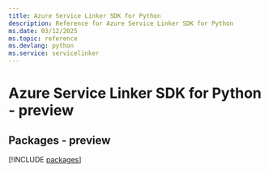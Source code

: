 ```yaml
---
title: Azure Service Linker SDK for Python
description: Reference for Azure Service Linker SDK for Python
ms.date: 03/12/2025
ms.topic: reference
ms.devlang: python
ms.service: servicelinker
---
```

# Azure Service Linker SDK for Python - preview
## Packages - preview
[!INCLUDE [packages](service-linker-index.md)]